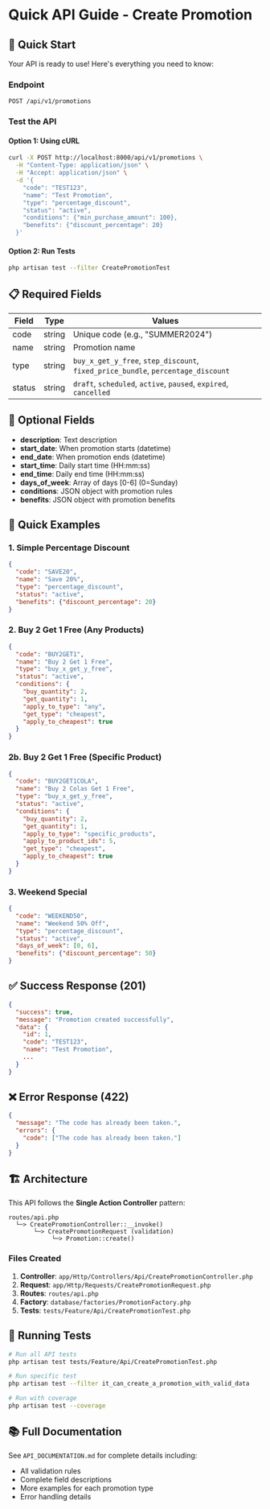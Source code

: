 # Quick API Guide - Create Promotion

## 🚀 Quick Start

Your API is ready to use! Here's everything you need to know:

### Endpoint
```
POST /api/v1/promotions
```

### Test the API

#### Option 1: Using cURL
```bash
curl -X POST http://localhost:8000/api/v1/promotions \
  -H "Content-Type: application/json" \
  -H "Accept: application/json" \
  -d '{
    "code": "TEST123",
    "name": "Test Promotion",
    "type": "percentage_discount",
    "status": "active",
    "conditions": {"min_purchase_amount": 100},
    "benefits": {"discount_percentage": 20}
  }'
```

#### Option 2: Run Tests
```bash
php artisan test --filter CreatePromotionTest
```

## 📋 Required Fields

| Field | Type | Values |
|-------|------|--------|
| code | string | Unique code (e.g., "SUMMER2024") |
| name | string | Promotion name |
| type | string | `buy_x_get_y_free`, `step_discount`, `fixed_price_bundle`, `percentage_discount` |
| status | string | `draft`, `scheduled`, `active`, `paused`, `expired`, `cancelled` |

## 📝 Optional Fields

- **description**: Text description
- **start_date**: When promotion starts (datetime)
- **end_date**: When promotion ends (datetime)
- **start_time**: Daily start time (HH:mm:ss)
- **end_time**: Daily end time (HH:mm:ss)
- **days_of_week**: Array of days [0-6] (0=Sunday)
- **conditions**: JSON object with promotion rules
- **benefits**: JSON object with promotion benefits

## 🎯 Quick Examples

### 1. Simple Percentage Discount
```json
{
  "code": "SAVE20",
  "name": "Save 20%",
  "type": "percentage_discount",
  "status": "active",
  "benefits": {"discount_percentage": 20}
}
```

### 2. Buy 2 Get 1 Free (Any Products)
```json
{
  "code": "BUY2GET1",
  "name": "Buy 2 Get 1 Free",
  "type": "buy_x_get_y_free",
  "status": "active",
  "conditions": {
    "buy_quantity": 2,
    "get_quantity": 1,
    "apply_to_type": "any",
    "get_type": "cheapest",
    "apply_to_cheapest": true
  }
}
```

### 2b. Buy 2 Get 1 Free (Specific Product)
```json
{
  "code": "BUY2GET1COLA",
  "name": "Buy 2 Colas Get 1 Free",
  "type": "buy_x_get_y_free",
  "status": "active",
  "conditions": {
    "buy_quantity": 2,
    "get_quantity": 1,
    "apply_to_type": "specific_products",
    "apply_to_product_ids": 5,
    "get_type": "cheapest",
    "apply_to_cheapest": true
  }
}
```

### 3. Weekend Special
```json
{
  "code": "WEEKEND50",
  "name": "Weekend 50% Off",
  "type": "percentage_discount",
  "status": "active",
  "days_of_week": [0, 6],
  "benefits": {"discount_percentage": 50}
}
```

## ✅ Success Response (201)
```json
{
  "success": true,
  "message": "Promotion created successfully",
  "data": {
    "id": 1,
    "code": "TEST123",
    "name": "Test Promotion",
    ...
  }
}
```

## ❌ Error Response (422)
```json
{
  "message": "The code has already been taken.",
  "errors": {
    "code": ["The code has already been taken."]
  }
}
```

## 🏗️ Architecture

This API follows the **Single Action Controller** pattern:

```
routes/api.php
  └─> CreatePromotionController::__invoke()
       └─> CreatePromotionRequest (validation)
            └─> Promotion::create()
```

### Files Created
1. **Controller**: `app/Http/Controllers/Api/CreatePromotionController.php`
2. **Request**: `app/Http/Requests/CreatePromotionRequest.php`
3. **Routes**: `routes/api.php`
4. **Factory**: `database/factories/PromotionFactory.php`
5. **Tests**: `tests/Feature/Api/CreatePromotionTest.php`

## 🧪 Running Tests

```bash
# Run all API tests
php artisan test tests/Feature/Api/CreatePromotionTest.php

# Run specific test
php artisan test --filter it_can_create_a_promotion_with_valid_data

# Run with coverage
php artisan test --coverage
```

## 📚 Full Documentation

See `API_DOCUMENTATION.md` for complete details including:
- All validation rules
- Complete field descriptions
- More examples for each promotion type
- Error handling details
